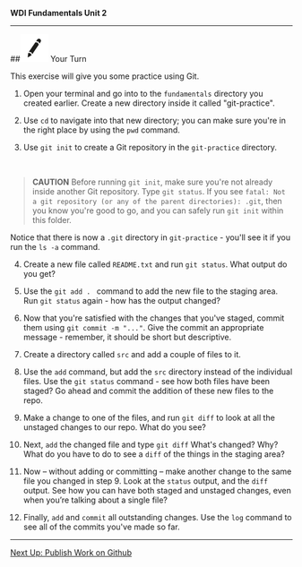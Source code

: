**WDI Fundamentals Unit 2**

---

##![Your Turn](../assets/exercise.png) Your Turn

This exercise will give you some practice using Git.

1. Open your terminal and go into to the `fundamentals` directory you created earlier. Create a new directory inside it called "git-practice".

2. Use `cd` to navigate into that new directory; you can make sure you're in the right place by using the `pwd` command.

3. Use `git init` to create a Git repository in the `git-practice` directory.

   <br>

  > **CAUTION** Before running `git init`, make sure you're not already inside another Git repository. Type `git status`. If you see `fatal: Not a git repository (or any of the parent directories): .git`, then you know you're good to go, and you can safely run `git init` within this folder.

  Notice that there is now a `.git` directory in `git-practice` - you'll see it if you run the `ls -a` command.

4. Create a new file called `README.txt` and run `git status`. What output do you get?

5. Use the `git add . ` command to add the new file to the staging area.  Run `git status` again - how has the output changed?

6. Now that you're satisfied with the changes that you've staged, commit them using <code>git commit -m "..."</code>. Give the commit an appropriate message - remember, it should be short but descriptive.

7. Create a directory called `src` and add a couple of files to it.

8. Use the `add` command, but add the `src` directory instead of the individual files. Use the `git status`
command - see how both files have been staged? Go ahead and commit the addition of these new files to the repo.

9. Make a change to one of the files, and run `git diff` to look at all the unstaged changes to our repo. What do you see?

10. Next, `add` the changed file and type `git diff` What's changed? Why? What do you have to do to see a `diff` of the things in the staging area?

11. Now – without adding or committing – make another change to the same file you changed in step 9. Look at the `status` output, and the `diff` output. See how you can have both staged and unstaged changes, even when you’re talking about a single file?

12. Finally, `add` and `commit` all outstanding changes. Use the `log` command to see all of the commits you've made so far.

---

[Next Up: Publish Work on Github](05_lesson.md)
